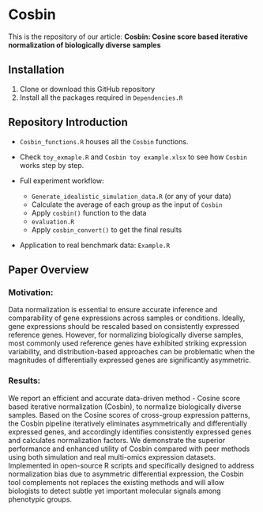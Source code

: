 # Cosbin
This is the repository of our article: **Cosbin: Cosine score based iterative normalization of biologically diverse samples**

## Installation
1. Clone or download this GitHub repository
2. Install all the packages required in `Dependencies.R`

## Repository Introduction
- `Cosbin_functions.R` houses all the `Cosbin` functions.
- Check `toy_exmaple.R` and `Cosbin toy example.xlsx` to see how `Cosbin` works step by step.

- Full experiment workflow:
  - `Generate_idealistic_simulation_data.R` (or any of your data) 
  - Calculate the average of each group as the input of `Cosbin`
  - Apply `cosbin()` function to the data
  - `evaluation.R` 
  - Apply `cosbin_convert()` to get the final results

- Application to real benchmark data:
`Example.R`


## Paper Overview
### Motivation: 
Data normalization is essential to ensure accurate inference and comparability of gene expressions across samples or conditions. Ideally, gene expressions should be rescaled based on consistently expressed reference genes. However, for normalizing biologically diverse samples, most commonly used reference genes have exhibited striking expression variability, and distribution-based approaches can be problematic when the magnitudes of differentially expressed genes are significantly asymmetric. 
### Results: 
We report an efficient and accurate data-driven method - Cosine score based iterative normalization (Cosbin), to normalize biologically diverse samples. Based on the Cosine scores of cross-group expression patterns, the Cosbin pipeline iteratively eliminates asymmetrically and differentially expressed genes, and accordingly identifies consistently expressed genes and calculates normalization factors. We demonstrate the superior performance and enhanced utility of Cosbin compared with peer methods using both simulation and real multi-omics expression datasets. Implemented in open-source R scripts and specifically designed to address normalization bias due to asymmetric differential expression, the Cosbin tool complements not replaces the existing methods and will allow biologists to detect subtle yet important molecular signals among phenotypic groups.
